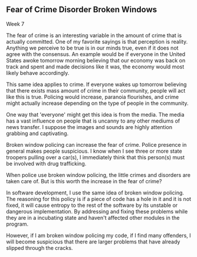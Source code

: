 Fear of Crime Disorder Broken Windows
-------------------------------------
Week 7

The fear of crime is an interesting variable in the amount of crime
that is actually committed. One of my favorite sayings is that
perception is reality. Anything we perceive to be true is in our minds
true, even if it does not agree with the consensus. An example would be
if everyone in the United States awoke tomorrow morning believing that our
economy was back on track and spent and made decisions like it was, the
economy would most likely behave accordingly.

This same idea applies to crime. If everyone wakes up tomorrow believing
that there exists mass amount of crime in their community, people will
act like this is true. Policing would increase, paranoia flourishes, and
crime might actually increase depending on the type of people in the
community.

One way that 'everyone' might get this idea is from the media. The media
has a vast influence on people that is uncanny to any other mediums of
news transfer. I suppose the images and sounds are highly attention
grabbing and captivating. 

Broken window policing can increase the fear of crime. Police presence
in general makes people suspicious. I know when I see three or more
state troopers pulling over a car(s), I immediately think that this
person(s) must be involved with drug trafficking. 

When police use broken window policing, the little crimes and disorders
are taken care of. But is this worth the increase in the fear of crime?

In software development, I use the same idea of broken window policing.
The reasoning for this policy is if a piece of code has a hole in it and
it is not fixed, it will cause entropy to the rest of the software by
its unstable or dangerous implementation. By addressing and fixing these
problems while they are in a incubating state and haven't affected other
modules in the program. 

However, if I am broken window policing my code, if I find many
offenders, I will become suspicious that there are larger problems that
have already slipped through the cracks.
